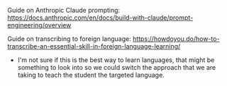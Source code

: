 Guide on Anthropic Claude prompting: https://docs.anthropic.com/en/docs/build-with-claude/prompt-engineering/overview

Guide on transcribing to foreign language: https://howdoyou.do/how-to-transcribe-an-essential-skill-in-foreign-language-learning/
- I'm not sure if this is the best way to learn languages, that might be something to look into so we could switch the approach that we are taking to teach the student the targeted language.